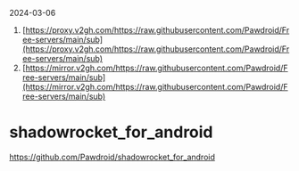 2024-03-06

1.  [https://proxy.v2gh.com/https://raw.githubusercontent.com/Pawdroid/Free-servers/main/sub](https://proxy.v2gh.com/https://raw.githubusercontent.com/Pawdroid/Free-servers/main/sub)
2.  [https://mirror.v2gh.com/https://raw.githubusercontent.com/Pawdroid/Free-servers/main/sub](https://mirror.v2gh.com/https://raw.githubusercontent.com/Pawdroid/Free-servers/main/sub)

# shadowrocket_for_android
https://github.com/Pawdroid/shadowrocket_for_android

